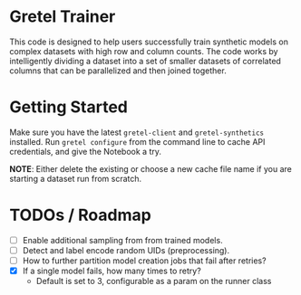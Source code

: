 # Gretel Trainer

This code is designed to help users successfully train synthetic models on complex datasets with high row and column counts. The code works by intelligently dividing a dataset into a set of smaller datasets of correlated columns that can be parallelized and then joined together.

# Getting Started

Make sure you have the latest `gretel-client` and `gretel-synthetics` installed. Run `gretel configure` from the command line to cache API credentials, and give the Notebook a try.

**NOTE**: Either delete the existing or choose a new cache file name if you are starting
a dataset run from scratch.

# TODOs / Roadmap

- [ ] Enable additional sampling from from trained models.
- [ ] Detect and label encode random UIDs (preprocessing).
- [ ] How to further partition model creation jobs that fail after retries?
- [x] If a single model fails, how many times to retry?
  - Default is set to 3, configurable as a param on the runner class
